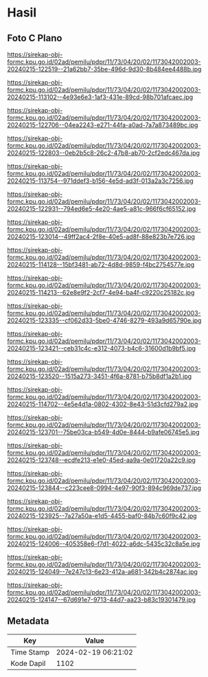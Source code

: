 # Hasil

## Foto C Plano

https://sirekap-obj-formc.kpu.go.id/02ad/pemilu/pdpr/11/73/04/20/02/1173042002003-20240215-122519--21a62bb7-35be-496d-9d30-8b484ee4488b.jpg

https://sirekap-obj-formc.kpu.go.id/02ad/pemilu/pdpr/11/73/04/20/02/1173042002003-20240215-113102--4e93e6e3-1af3-431e-89cd-98b701afcaec.jpg

https://sirekap-obj-formc.kpu.go.id/02ad/pemilu/pdpr/11/73/04/20/02/1173042002003-20240215-122706--04ea2243-e271-44fa-a0ad-7a7a873489bc.jpg

https://sirekap-obj-formc.kpu.go.id/02ad/pemilu/pdpr/11/73/04/20/02/1173042002003-20240215-122803--0eb2b5c8-26c2-47b8-ab70-2cf2edc467da.jpg

https://sirekap-obj-formc.kpu.go.id/02ad/pemilu/pdpr/11/73/04/20/02/1173042002003-20240215-113754--971ddef3-b156-4e5d-ad3f-013a2a3c7256.jpg

https://sirekap-obj-formc.kpu.go.id/02ad/pemilu/pdpr/11/73/04/20/02/1173042002003-20240215-122931--794ed6e5-4e20-4ae5-a81c-966f6cf65152.jpg

https://sirekap-obj-formc.kpu.go.id/02ad/pemilu/pdpr/11/73/04/20/02/1173042002003-20240215-123014--49ff2ac4-2f8e-40e5-ad8f-88e823b7e726.jpg

https://sirekap-obj-formc.kpu.go.id/02ad/pemilu/pdpr/11/73/04/20/02/1173042002003-20240215-114128--15bf3481-ab72-4d8d-9859-f4bc2754577e.jpg

https://sirekap-obj-formc.kpu.go.id/02ad/pemilu/pdpr/11/73/04/20/02/1173042002003-20240215-114213--62e8e9f2-2cf7-4e94-ba4f-c9220c25182c.jpg

https://sirekap-obj-formc.kpu.go.id/02ad/pemilu/pdpr/11/73/04/20/02/1173042002003-20240215-123335--cf062d33-5be0-4746-8279-493a9d65790e.jpg

https://sirekap-obj-formc.kpu.go.id/02ad/pemilu/pdpr/11/73/04/20/02/1173042002003-20240215-123421--ceb31c4c-e312-4073-b4c6-31600d1b9bf5.jpg

https://sirekap-obj-formc.kpu.go.id/02ad/pemilu/pdpr/11/73/04/20/02/1173042002003-20240215-123520--1515a273-3451-4f6a-8781-b75b8df1a2b1.jpg

https://sirekap-obj-formc.kpu.go.id/02ad/pemilu/pdpr/11/73/04/20/02/1173042002003-20240215-114702--4e5e4d1a-0802-4302-8e43-51d3cfd279a2.jpg

https://sirekap-obj-formc.kpu.go.id/02ad/pemilu/pdpr/11/73/04/20/02/1173042002003-20240215-123701--75be03ca-b549-4d0e-8444-b9afe06745e5.jpg

https://sirekap-obj-formc.kpu.go.id/02ad/pemilu/pdpr/11/73/04/20/02/1173042002003-20240215-123748--ecdfe213-e1e0-45ed-aa9a-0e01720a22c9.jpg

https://sirekap-obj-formc.kpu.go.id/02ad/pemilu/pdpr/11/73/04/20/02/1173042002003-20240215-123844--c223cee8-0994-4e97-90f3-894c969de737.jpg

https://sirekap-obj-formc.kpu.go.id/02ad/pemilu/pdpr/11/73/04/20/02/1173042002003-20240215-123925--7a27a50a-e1d5-4455-baf0-84b7c60f9c42.jpg

https://sirekap-obj-formc.kpu.go.id/02ad/pemilu/pdpr/11/73/04/20/02/1173042002003-20240215-124006--405358e6-f7d1-4022-a6dc-5435c32c8a5e.jpg

https://sirekap-obj-formc.kpu.go.id/02ad/pemilu/pdpr/11/73/04/20/02/1173042002003-20240215-124049--7e247c13-6e23-412a-a681-342b4c2874ac.jpg

https://sirekap-obj-formc.kpu.go.id/02ad/pemilu/pdpr/11/73/04/20/02/1173042002003-20240215-124147--67d691e7-9713-44d7-aa23-b83c19301479.jpg


## Metadata

| Key        | Value               |
| ---------- | ------------------- |
| Time Stamp | 2024-02-19 06:21:02 |
| Kode Dapil | 1102                |




